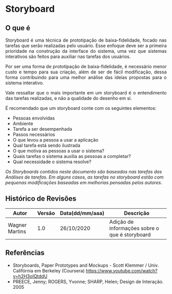# Storyboard

## O que é

<p align="justify">
Storyboard é uma técnica de prototipação de baixa-fidelidade, focado nas tarefas que serão realizadas pelo usuário. Esse enfoque deve ser a primeira prioridade na construção da interface do sistema, uma vez que sistemas interativos são feitos para auxiliar nas tarefas dos usuários.
</p>

<p align="justify">
Por ser uma forma de prototipação de baixa-fidelidade, é necessário menor custo e tempo para sua criação, além de ser de fácil modificação, dessa forma contribuindo para uma melhor análise das ideias propostas para o sistema interativo.
</p>


<p align="justify">
Vale ressaltar que o mais importante em um storyboard é o entendimento das tarefas realizadas, e não a qualidade do desenho em si.
</p>

É recomendado que um storyboard conte com os seguintes elementos:
* Pessoas envolvidas
* Ambiente
* Tarefa a ser desempenhada
* Passos necessários
* O que levou a pessoa a usar a aplicação
* Qual tarefa está sendo ilustrada
* O que motiva as pessoas a usar o sistema?
* Quais tarefas o sistema auxilia as pessoas a completar?
* Qual necessidade o sistema resolve?

_Os Storyboards contidos neste documento são baseados nas tarefas das Análises de tarefas. Em alguns casos, as tarefas no storyboard estão com pequenas modificações baseadas em melhorias pensadas pelos autores._




## Histórico de Revisões

| Autor | Versão | Data(dd/mm/aaa) | Descrição
|-|-|-|-
Wagner Martins | 1.0 | 26/10/2020 | Adição de informações sobre o que é storyboard

## Referências
* Storyboards, Paper Prototypes and Mockups - Scott Klemmer / Univ. Califórnia em Berkeley (Coursera) <https://www.youtube.com/watch?v=h2H3oIQtddU>
* PREECE, Jenny; ROGERS, Yvonne; SHARP, Helen; Design de Interação. 2005
